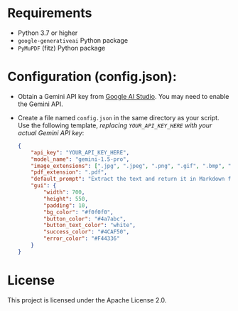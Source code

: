 # Requirements

*   Python 3.7 or higher
*   `google-generativeai` Python package
*   `PyMuPDF` (fitz) Python package

# Configuration (config.json):

*   Obtain a Gemini API key from [Google AI Studio](https://aistudio.google.com/apikey).  You may need to enable the Gemini API.
*   Create a file named `config.json` in the same directory as your script.  Use the following template, *replacing `YOUR_API_KEY_HERE` with your actual Gemini API key*:

    ```json
    {
        "api_key": "YOUR_API_KEY_HERE",
        "model_name": "gemini-1.5-pro",
        "image_extensions": [".jpg", ".jpeg", ".png", ".gif", ".bmp", ".tiff", ".webp"],
        "pdf_extension": ".pdf",
        "default_prompt": "Extract the text and return it in Markdown format.",
        "gui": {
            "width": 700,
            "height": 550,
            "padding": 10,
            "bg_color": "#f0f0f0",
            "button_color": "#4a7abc",
            "button_text_color": "white",
            "success_color": "#4CAF50",
            "error_color": "#F44336"
        }
    }
    ```

# License

This project is licensed under the Apache License 2.0.
